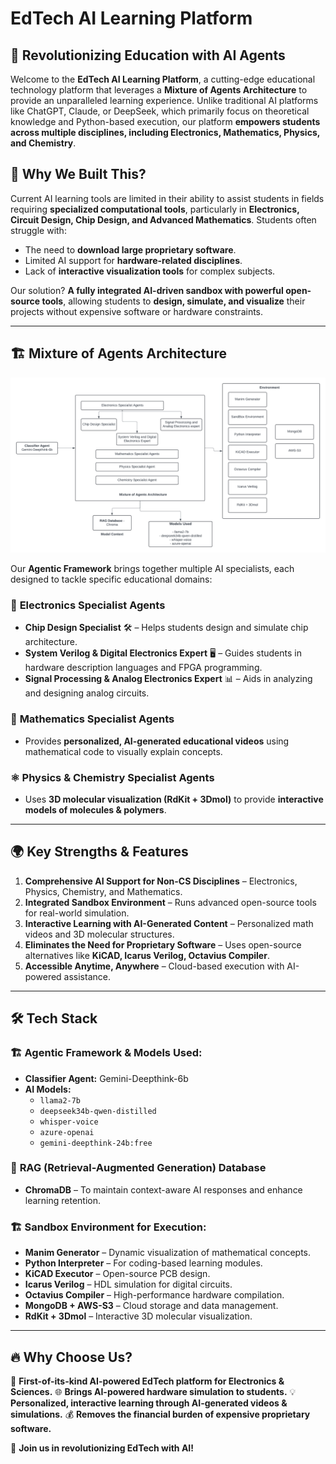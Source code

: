 # EdTech AI Learning Platform

## 🚀 Revolutionizing Education with AI Agents

Welcome to the **EdTech AI Learning Platform**, a cutting-edge educational technology platform that leverages a **Mixture of Agents Architecture** to provide an unparalleled learning experience. Unlike traditional AI platforms like ChatGPT, Claude, or DeepSeek, which primarily focus on theoretical knowledge and Python-based execution, our platform **empowers students across multiple disciplines, including Electronics, Mathematics, Physics, and Chemistry**.

## 🎯 Why We Built This?
Current AI learning tools are limited in their ability to assist students in fields requiring **specialized computational tools**, particularly in **Electronics, Circuit Design, Chip Design, and Advanced Mathematics**. Students often struggle with:
- The need to **download large proprietary software**.
- Limited AI support for **hardware-related disciplines**.
- Lack of **interactive visualization tools** for complex subjects.

Our solution? **A fully integrated AI-driven sandbox with powerful open-source tools**, allowing students to **design, simulate, and visualize** their projects without expensive software or hardware constraints.

---


## 🏗️ Mixture of Agents Architecture

![EdTech AI Learning Platform Architecture](https://github.com/agarwalvivek29/luminosity/blob/main/architecture.png)

Our **Agentic Framework** brings together multiple AI specialists, each designed to tackle specific educational domains:

### 📡 **Electronics Specialist Agents**
- **Chip Design Specialist** 🛠️ – Helps students design and simulate chip architecture.
- **System Verilog & Digital Electronics Expert** 🖥️ – Guides students in hardware description languages and FPGA programming.
- **Signal Processing & Analog Electronics Expert** 📊 – Aids in analyzing and designing analog circuits.

### 📐 **Mathematics Specialist Agents**
- Provides **personalized, AI-generated educational videos** using mathematical code to visually explain concepts.

### ⚛ **Physics & Chemistry Specialist Agents**
- Uses **3D molecular visualization (RdKit + 3Dmol)** to provide **interactive models of molecules & polymers**.

---

## 🌍 **Key Strengths & Features**
1. **Comprehensive AI Support for Non-CS Disciplines** – Electronics, Physics, Chemistry, and Mathematics.
2. **Integrated Sandbox Environment** – Runs advanced open-source tools for real-world simulation.
3. **Interactive Learning with AI-Generated Content** – Personalized math videos and 3D molecular structures.
4. **Eliminates the Need for Proprietary Software** – Uses open-source alternatives like **KiCAD, Icarus Verilog, Octavius Compiler**.
5. **Accessible Anytime, Anywhere** – Cloud-based execution with AI-powered assistance.

---

## 🛠️ **Tech Stack**
### 🏗 **Agentic Framework & Models Used:**
- **Classifier Agent:** Gemini-Deepthink-6b
- **AI Models:**
  - `llama2-7b`
  - `deepseek34b-qwen-distilled`
  - `whisper-voice`
  - `azure-openai`
  - `gemini-deepthink-24b:free`

### 💾 **RAG (Retrieval-Augmented Generation) Database**
- **ChromaDB** – To maintain context-aware AI responses and enhance learning retention.

### 🏗 **Sandbox Environment for Execution:**
- **Manim Generator** – Dynamic visualization of mathematical concepts.
- **Python Interpreter** – For coding-based learning modules.
- **KiCAD Executor** – Open-source PCB design.
- **Icarus Verilog** – HDL simulation for digital circuits.
- **Octavius Compiler** – High-performance hardware compilation.
- **MongoDB + AWS-S3** – Cloud storage and data management.
- **RdKit + 3Dmol** – Interactive 3D molecular visualization.

---

## 🔥 **Why Choose Us?**
🚀 **First-of-its-kind AI-powered EdTech platform for Electronics & Sciences.**
🌐 **Brings AI-powered hardware simulation to students.**
💡 **Personalized, interactive learning through AI-generated videos & simulations.**
💰 **Removes the financial burden of expensive proprietary software.**

📢 **Join us in revolutionizing EdTech with AI!**

